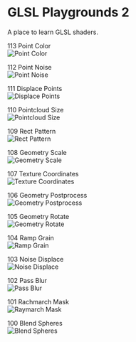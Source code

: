 # GLSL Playgrounds 2

A place to learn GLSL shaders.

113 Point Color  
![Point Color](113-point-color-250515/113-point-color-250515.png)

112 Point Noise  
![Point Noise](112-point-noise-250512/112-point-noise-250512.png)

111 Displace Points  
![Displace Points](111-displace-points-250511/111-displace-points-250511.png)

110 Pointcloud Size  
![Pointcloud Size](110-pointcloud-size-250510/110-pointcloud-size-250510.png)

109 Rect Pattern  
![Rect Pattern](109-rect-pattern-250505/109-rect-pattern-250505.png)

108 Geometry Scale  
![Geometry Scale](108-geometry-scale-250502/108-geometry-scale-250502.png)

107 Texture Coordinates  
![Texture Coordinates](107-texture-coordinates-250427/107-texture-coordinates-250427.png)

106 Geometry Postprocess  
![Geometry Postprocess](106-geometry-postprocess-250426/106-geometry-postprocess-250426.png)

105 Geometry Rotate  
![Geometry Rotate](105-geometry-rotate-250425/105-geometry-rotate-250425.png)

104 Ramp Grain  
![Ramp Grain](104-ramp-grain-250424/104-ramp-grain-250424.png)

103 Noise Displace  
![Noise Displace](103-noise-displace-250421/103-noise-displace-250421.png)

102 Pass Blur  
![Pass Blur](102-pass-blur-250420/102-pass-blur-250420.png)

101 Rachmarch Mask  
![Raymarch Mask](101-raymarch-mask-250419/101-raymarch-mask-250419.png)

100 Blend Spheres  
![Blend Spheres](100-blend-spheres-250418/100-blend-spheres-250418.png)
